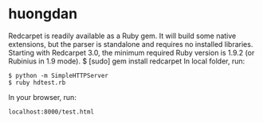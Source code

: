 # huongdan
Redcarpet is readily available as a Ruby gem. It will build some native extensions, but the parser is standalone and requires no installed libraries. Starting with Redcarpet 3.0, the minimum required Ruby version is 1.9.2 (or Rubinius in 1.9 mode).
$ [sudo] gem install redcarpet
In local folder, run: 
```
$ python -m SimpleHTTPServer 
$ ruby hdtest.rb
```

In your browser, run:
```
localhost:8000/test.html
```
